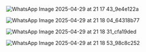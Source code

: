 ![WhatsApp Image 2025-04-29 at 21 17 43_9e4e122a](https://github.com/user-attachments/assets/b88fde14-1b45-4d73-9d68-9cde8f962e8c)

![WhatsApp Image 2025-04-29 at 21 18 04_64318b77](https://github.com/user-attachments/assets/9e424345-3954-4c43-b228-b6fe48606379)

![WhatsApp Image 2025-04-29 at 21 18 31_cfa19ded](https://github.com/user-attachments/assets/1c93b8be-ebe3-4f24-805d-ab7a83149b91)

![WhatsApp Image 2025-04-29 at 21 18 53_98c8c252](https://github.com/user-attachments/assets/db612449-5609-4d73-90e6-f545628c2340)

